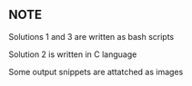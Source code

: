 ## NOTE 
Solutions 1 and 3 are written as bash scripts

Solution 2 is written in C language

Some output snippets are attatched as images